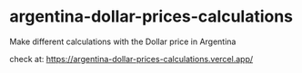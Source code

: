 # argentina-dollar-prices-calculations
Make different calculations with the Dollar price in Argentina

check at: https://argentina-dollar-prices-calculations.vercel.app/
